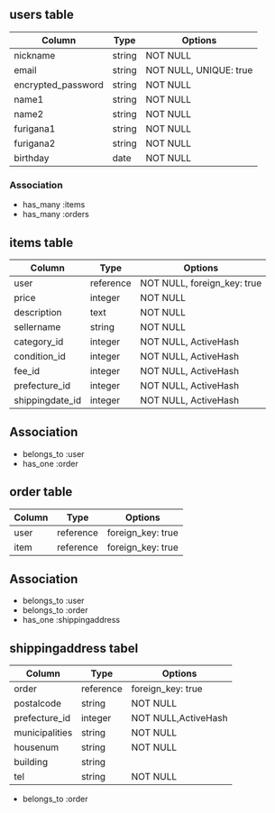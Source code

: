 

## users table

| Column              | Type   | Options                | 
| ------------------- | ------ | ---------------------- | 
| nickname            | string | NOT NULL               | 
| email               | string | NOT NULL, UNIQUE: true | 
| encrypted_password  | string | NOT NULL               | 
| name1               | string | NOT NULL               | 
| name2               | string | NOT NULL               | 
| furigana1           | string | NOT NULL               | 
| furigana2           | string | NOT NULL               | 
| birthday            | date   | NOT NULL               | 

### Association

- has_many :items
- has_many :orders


## items table

| Column          | Type      | Options                     | 
| --------------- | --------- | --------------------------- | 
| user            | reference | NOT NULL, foreign_key: true | 
| price           | integer   | NOT NULL                    | 
| description     | text      | NOT NULL                    | 
| sellername      | string    | NOT NULL                    | 
| category_id     | integer   | NOT NULL, ActiveHash        | 
| condition_id    | integer   | NOT NULL, ActiveHash        | 
| fee_id          | integer   | NOT NULL, ActiveHash        | 
| prefecture_id   | integer   | NOT NULL, ActiveHash        | 
| shippingdate_id | integer   | NOT NULL, ActiveHash        | 

## Association

- belongs_to :user
- has_one :order



## order table

| Column | Type      | Options           | 
| ------ | --------- | ----------------- | 
| user   | reference | foreign_key: true | 
| item   | reference | foreign_key: true | 

## Association

- belongs_to :user
- belongs_to :order
- has_one :shippingaddress



## shippingaddress tabel

| Column         | Type      | Options             | 
| -------------- | --------- | ------------------- | 
| order          | reference | foreign_key: true   | 
| postalcode     | string    | NOT NULL            | 
| prefecture_id  | integer   | NOT NULL,ActiveHash | 
| municipalities | string    | NOT NULL            | 
| housenum       | string    | NOT NULL            | 
| building       | string    |                     | 
| tel            | string    | NOT NULL            | 

- belongs_to :order